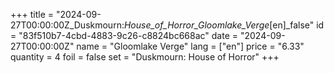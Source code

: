 +++
title = "2024-09-27T00:00:00Z_Duskmourn:_House_of_Horror_Gloomlake_Verge_[en]_false"
id = "83f510b7-4cbd-4883-9c26-c8824bc668ac"
date = "2024-09-27T00:00:00Z"
name = "Gloomlake Verge"
lang = ["en"]
price = "6.33"
quantity = 4
foil = false
set = "Duskmourn: House of Horror"
+++
